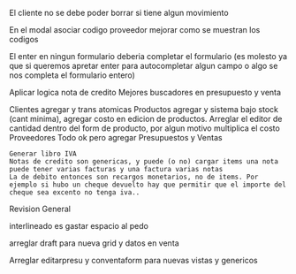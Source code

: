 


El cliente no se debe poder borrar si tiene algun movimiento

En el modal asociar codigo proveedor mejorar como se muestran los codigos 


El enter en ningun formulario deberia completar el formulario (es molesto ya que si
 queremos apretar enter para autocompletar algun campo o algo se nos completa el formulario entero)
 

Aplicar logica nota de credito
Mejores buscadores en presupuesto y venta


Clientes agregar  y trans atomicas
Productos agregar  y sistema bajo stock (cant minima), agregar costo en edicion de productos. 
     Arreglar el editor de cantidad dentro del form de producto, por algun motivo multiplica el costo
Proveedores Todo ok pero agregar 
Presupuestos y Ventas

    Generar libro IVA
    Notas de credito son genericas, y puede (o no) cargar items una nota puede tener varias facturas y una factura varias notas
    La de debito entonces son recargos monetarios, no de items. Por ejemplo si hubo un cheque devuelto hay que permitir que el importe del cheque sea excento no tenga iva..



Revision General

interlineado es gastar espacio al pedo

arreglar draft para nueva grid y datos en venta


Arreglar editarpresu y conventaform para nuevas vistas y genericos



